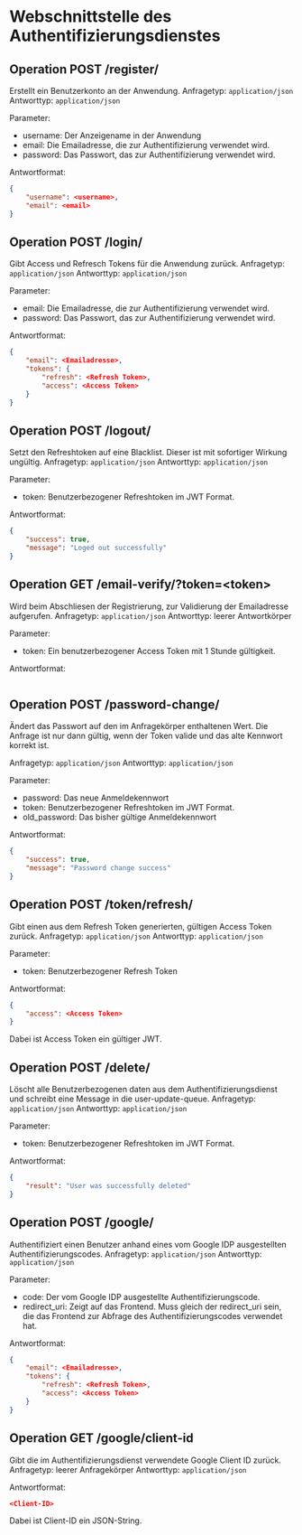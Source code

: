 # Webschnittstelle des Authentifizierungsdienstes

## Operation POST /register/
Erstellt ein Benutzerkonto an der Anwendung.
Anfragetyp: `application/json`
Antworttyp: `application/json`

Parameter:
 - username: Der Anzeigename in der Anwendung
 - email: Die Emailadresse, die zur Authentifizierung verwendet wird.
 - password: Das Passwort, das zur Authentifizierung verwendet wird.

Antwortformat:
``` json
{
	"username": <username>,
	"email": <email>
}
```

## Operation POST /login/
Gibt Access und Refresch Tokens für die Anwendung zurück.
Anfragetyp: `application/json`
Antworttyp: `application/json`

Parameter:
 - email: Die Emailadresse, die zur Authentifizierung verwendet wird.
 - password: Das Passwort, das zur Authentifizierung verwendet wird.

Antwortformat:
``` json
{
	"email": <Emailadresse>,
	"tokens": {
		"refresh": <Refresh Token>,
		"access": <Access Token>
	}
}
```

## Operation POST /logout/
Setzt den Refreshtoken auf eine Blacklist. Dieser ist mit sofortiger Wirkung ungültig.
Anfragetyp: `application/json`
Antworttyp: `application/json`

Parameter:
 - token: Benutzerbezogener Refreshtoken im JWT Format.

Antwortformat:
``` json
{
	"success": true,
	"message": "Loged out successfully"
}
```

## Operation GET /email-verify/?token=\<token\>
Wird beim Abschliesen der Registrierung, zur Validierung der Emailadresse aufgerufen.
Anfragetyp: `application/json`
Antworttyp: leerer Antwortkörper

Parameter:
 - token: Ein benutzerbezogener Access Token mit 1 Stunde gültigkeit.

Antwortformat:
```  
```

## Operation POST /password-change/
Ändert das Passwort auf den im Anfragekörper enthaltenen Wert. Die Anfrage ist nur dann gültig, wenn der Token valide und das alte Kennwort korrekt ist. 

Anfragetyp: `application/json`
Antworttyp: `application/json`

Parameter:
- password: Das neue Anmeldekennwort
- token: Benutzerbezogener Refreshtoken im JWT Format.
- old_password: Das bisher gültige Anmeldekennwort

Antwortformat:
``` json
{
	"success": true,
	"message": "Password change success"
}
```

## Operation POST /token/refresh/
Gibt einen aus dem Refresh Token generierten, gültigen Access Token zurück.
Anfragetyp: `application/json`
Antworttyp: `application/json`

Parameter:
 - token: Benutzerbezogener Refresh Token

Antwortformat:
``` json
{
	"access": <Access Token>
}
```

Dabei ist Access Token ein gültiger JWT. 

## Operation POST /delete/
Löscht alle Benutzerbezogenen daten aus dem Authentifizierungsdienst und schreibt eine Message in die user-update-queue. 
Anfragetyp: `application/json`
Antworttyp: `application/json`

Parameter:
 - token: Benutzerbezogener Refreshtoken im JWT Format.

Antwortformat:
``` json
{
	"result": "User was successfully deleted"
}
```

## Operation POST /google/
Authentifiziert einen Benutzer anhand eines vom Google IDP ausgestellten Authentifizierungscodes.
Anfragetyp: `application/json`
Antworttyp: `application/json`

Parameter:
- code: Der vom Google IDP ausgestellte Authentifizierungscode.
- redirect_uri: Zeigt auf das Frontend. Muss gleich der redirect_uri sein, die das Frontend zur Abfrage des Authentifizierungscodes verwendet hat.

Antwortformat:
``` json
{
	"email": <Emailadresse>,
	"tokens": {
		"refresh": <Refresh Token>,
		"access": <Access Token>
	}
}
```

## Operation GET /google/client-id
Gibt die im Authentifizierungsdienst verwendete Google Client ID zurück.
Anfragetyp: leerer Anfragekörper
Antworttyp: `application/json`

Antwortformat:
``` json
<Client-ID>
```

Dabei ist Client-ID ein JSON-String.
